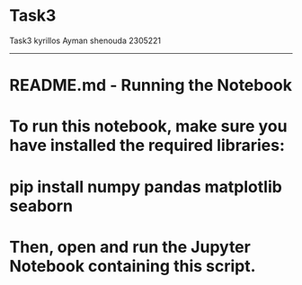 # Task3
Task3
kyrillos Ayman shenouda
2305221
_____________________________________________________________________
# README.md - Running the Notebook
# To run this notebook, make sure you have installed the required libraries:
# pip install numpy pandas matplotlib seaborn
# Then, open and run the Jupyter Notebook containing this script.
